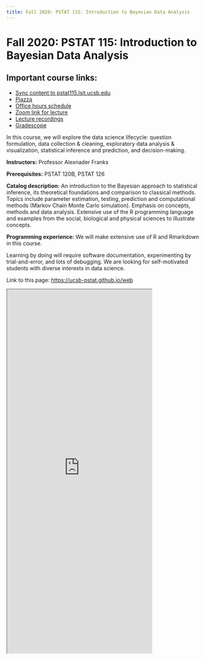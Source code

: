 ```yaml
---
title: Fall 2020: PSTAT 115: Introduction to Bayesian Data Analysis
---
```


# Fall 2020: PSTAT 115: Introduction to Bayesian Data Analysis



## Important course links:

- [Sync content to pstat115.lsit.ucsb.edu](https://bit.ly/3kZ2sVr)
- [Piazza](https://piazza.com/ucsb/fall2020/pstat115)
- [Office hours schedule](https://ucsb-pstat115.github.io/web/info/staff/)
- [Zoom link for lecture](https://ucsb.zoom.us/j/86937803425?pwd=cnNnOUhZWUlkc2ZvN3JWUENiWGVmUT09)
- [Lecture recordings](https://drive.google.com/drive/folders/11N47BFhcqS-Ha9QhwvsSN2JrCpAT3e2l?usp=sharing)
- [Gradescope](https://www.gradescope.com/courses/183592)

<!-- {% include collapse-button.html label="Information" id="info-list" %} -->
<!-- <div class="collapse" id="info-list"> -->
<!--  <div class="card card-body"> -->
<!--   {% include info_list.html %} -->
<!--  </div> -->
<!-- </div> -->


<!-- {% include collapse-button.html label="Lecture Notes and Slides" id="lectures" %} -->
<!-- <div class="collapse" id="lectures"> -->
<!--  <div class="card card-body" markdown="1"> -->
<!--    {%include lecnot_table.html %} -->
<!--  </div> -->
<!-- </div> -->


<!-- {% include collapse-button.html label="Homework" id="hwk" %} -->
<!-- <div class="collapse" id="hwk"> -->
<!--  <div class="card card-body"> -->
<!--   {% include hwk_table.html %} -->
<!--  </div> -->
<!-- </div> -->

<!-- {% include collapse-button.html label="Lab" id="lab" %} -->
<!-- <div class="collapse" id="lab"> -->
<!--  <div class="card card-body"> -->
<!--   {% include lab_table.html %} -->
<!--  </div> -->
<!-- </div> -->

In this course, we will explore the data science lifecycle: question formulation, data collection & cleaning, exploratory data analysis & visualization, statistical inference and prediction, and decision-making.


**Instructors:** Professor Alexnader Franks

**Prerequisites:** PSTAT 120B, PSTAT 126

**Catalog description:** An introduction to the Bayesian approach to statistical inference, its theoretical foundations and comparison to classical methods. Topics include parameter estimation, testing, prediction and computational methods (Markov Chain Monte Carlo simulation). Emphasis on concepts, methods and data analysis. Extensive use of the R programming language and examples from the social, biological and physical sciences to illustrate concepts.

**Programming experience:** We will make extensive use of R and Rmarkdown in
this course.  

Learning by doing will require software documentation, experimenting by trial-and-error, and lots of debugging. 
We are looking for self-motivated students with diverse interests in data science.

Link to this page: <https://ucsb-pstat.github.io/web>

<style>
iframe { width: 75%; height: 950px; overflow: scroll; }  
</style>

<iframe
src="https://docs.google.com/spreadsheets/d/e/2PACX-1vQvs0MWJgRAX4YgWD8xuB_buXP5E8bpBGtrz1be1SUrR69JVvLMLu5bO8r20FFPWMuvwy8Zb9hjQPD6/pubhtml?gid=0&range=B1:G38&widget=true&headers=false"></iframe>
